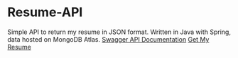 # Resume-API
Simple API to return my resume in JSON format. Written in Java with Spring, data hosted on MongoDB Atlas. 
[Swagger API Documentation](https://abx123.github.io/resume-api/)
[Get My Resume](http://resumeapi.wmsam.xyz/resume/5fce43ac93ea06c6dabec228)

